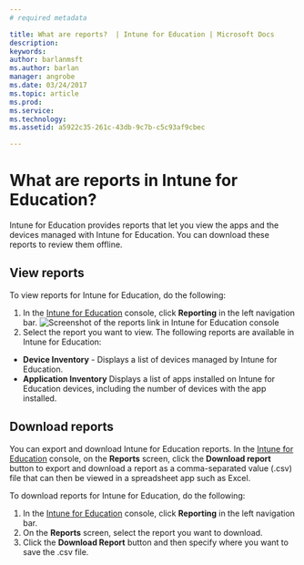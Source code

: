 ```yaml
---
# required metadata

title: What are reports?  | Intune for Education | Microsoft Docs
description:
keywords:
author: barlanmsft
ms.author: barlan
manager: angrobe
ms.date: 03/24/2017
ms.topic: article
ms.prod:
ms.service:
ms.technology:
ms.assetid: a5922c35-261c-43db-9c7b-c5c93af9cbec

---
```


# What are reports in Intune for Education?

Intune for Education provides reports that let you view the apps and the devices managed with Intune for Education. You can download these reports to review them offline.

## View reports

To view reports for Intune for Education, do the following:

1. In the [Intune for Education](https://manage.windowsazure.com) console, click **Reporting** in the left navigation bar.
![Screenshot of the reports link in Intune for Education console](././media/reports-link.png)
2. Select the report you want to view. The following reports are available in Intune for Education:
  - **Device Inventory** - Displays a list of devices managed by Intune for Education.  
  - **Application Inventory** Displays a list of apps installed on Intune for Education devices, including the number of devices with the app installed.

## Download reports

You can export and download Intune for Education reports. In the [Intune for Education](https://manage.windowsazure.com) console, on the **Reports** screen, click the **Download report** button to export and download a report as a comma-separated value (.csv) file that can then be viewed in a spreadsheet app such as Excel.

To download reports for Intune for Education, do the following:
1. In the [Intune for Education](https://manage.windowsazure.com) console, click **Reporting** in the left navigation bar.
2. On the **Reports** screen, select the report you want to download.
3. Click the **Download Report** button and then specify where you want to save the .csv file.

<!--

>[&larr; **Add apps**](.\add-apps.md)    [**Install apps** &rarr;](.\install-apps.md)  -->
